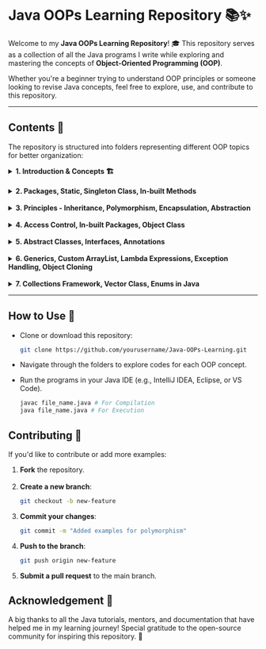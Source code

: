 # **Java OOPs Learning Repository** 📚✨

Welcome to my **Java OOPs Learning Repository**! 🎓 This repository serves as a collection of all the Java programs I write while exploring and mastering the concepts of **Object-Oriented Programming (OOP)**.

Whether you're a beginner trying to understand OOP principles or someone looking to revise Java concepts, feel free to explore, use, and contribute to this repository.

---

## **Contents** 📂
The repository is structured into folders representing different OOP topics for better organization:

<details close>
<summary><b>1. Introduction & Concepts 🏗️</b></summary>

* OOP Introduction
* Java Classes
* Example of a Class
* Java Objects
* Class vs Object
* Properties of Object
* Objects Introduction
* How to access instance variables?
* How to create objects?
* Dynamic Memory Allocation
* How to manipulate objects?
* Java Constructors
* By Default Constructor
* Creating Constructors
* `this` keyword
* Constructor Overloading
* Calling a constructor from another constructor
* Why we don't use `new` keyword for creating primitive data types?
* Memory Allocation of `new` keyword
* Wrapper Classes
* `final` keyword
* Garbage Collection
</details>

<br/>

<details close>
<summary><b>2. Packages, Static, Singleton Class, In-built Methods</b></summary>

* Packages example
* Java Packages
* `import` statement
* Static elements example
* `static` in Java
* Static variable meaning
* Non-static member inside a static
* Static member inside a non-static
* `this` keyword inside static
* Initialisation of static variables
* Inner Classes
* Internal working of some statements
* Singleton Class
</details>

<br/>

<details close>
<summary><b>3. Principles - Inheritance, Polymorphism, Encapsulation, Abstraction</b></summary>

* Principles of OOP
* Inheritance
* Example: Box
* `private` keyword
* `super` keyword
* Single Inheritance
* Multiple Inheritance
* Hierarchical Inheritance
* Hybrid Inheritance
* Polymorphism
* Example: Shapes
* Types of Polymorphism
* Static Polymorphism
* Overloading
* Dynamic Polymorphism
* Overriding
* How Overriding Works?
* How Java determines which method to run?
* `final` keyword
* Can we override static methods?
* Encapsulation
* Abstraction
* Encapsulation vs Abstraction
* Example
* Data Hiding
</details>

<br/>

<details close>
<summary><b>4. Access Control, In-built Packages, Object Class</b></summary>

* Example: private, public and protected modifiers
* Rules for modifiers
* When to use which modifier?
* Important point for protected modifier
* More about Packages
* In-built Packages
* `lang` package
* `io` package
* `util` package
* `applet` package
* `awt` package
* `net` package
* Object Class
* Object Methods
* hashCode Method
* equals Method
* instanceof Operator
* getClass Method
</details>

<br/>

<details close>
<summary><b>5. Abstract Classes, Interfaces, Annotations</b></summary>

* Multiple Inheritance Problem
* Abstract Classes
* Abstract Constructors
* Object of an Abstract Class
* Abstract Static Methods
* Static Methods in Abstract Classes
* `final` Keyword in Abstract Class
* Multiple Inheritance using Abstract Classes
* Interfaces
* Variable of Interface Type
* Separate Classes in Same Interface
* Extending Interfaces
* Annotations
* Important point regarding Static Interface methods
* Nested Interfaces
</details>

<br/>

<details close>
<summary><b>6. Generics, Custom ArrayList, Lambda Expressions, Exception Handling, Object Cloning</b></summary>

* Custom ArrayList
* Problem with Custom ArrayList
* Custom ArrayList using Generics
* Working with Generics
* Using Java Wildcards
* Comparison Objects
* Lambda Functions
* Exception Handling
* Exception Handling Keywords
* Creating Custom Exception
* Object Cloning
* Shallow and Deep Copy
* Explanation of Shallow Copying
* Explanation of Deep Copying
</details>

<br/>

<details close>
<summary><b>7. Collections Framework, Vector Class, Enums in Java</b></summary>

* Collections Framework
* Need of Collection Framework in Java
* Understanding Collection Framework
* Vector Class
* Vector Synchronisation
* Vector Code Example
* Enums in Java
* Enum Inheritance
</details>

---

## **How to Use** 🚀
- Clone or download this repository:
  ```bash
  git clone https://github.com/yourusername/Java-OOPs-Learning.git

- Navigate through the folders to explore codes for each OOP concept. 

- Run the programs in your Java IDE (e.g., IntelliJ IDEA, Eclipse, or VS Code).
  ```bash
  javac file_name.java # For Compilation
  java file_name.java # For Execution

## **Contributing** 🤝

If you'd like to contribute or add more examples:

1. **Fork** the repository.
<br/><br/>
2. **Create a new branch**:
   ```bash
   git checkout -b new-feature

3. **Commit your changes**:
   ```bash
   git commit -m "Added examples for polymorphism"

4. **Push to the branch**:
   ```bash 
   git push origin new-feature

5. **Submit a pull request** to the main branch.

## **Acknowledgement** 🌟

A big thanks to all the Java tutorials, mentors, and documentation that have helped me in my learning journey! Special gratitude to the open-source community for inspiring this repository. 🙌
